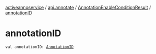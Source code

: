 [activeannoservice](../../index.md) / [api.annotate](../index.md) / [AnnotationEnableConditionResult](index.md) / [annotationID](./annotation-i-d.md)

# annotationID

`val annotationID: `[`AnnotationID`](../../annotationdefinition/-annotation-i-d.md)